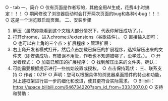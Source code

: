 O - tab
一、简介
○	仅有页面是作者写的，其他全用AI生成，花费4小时搞定！！！
○	期间修改了浏览器启动时会打开两次页面的bug和各种小bug！！！
○	这是一个浏览器启动页面。
二、安装步骤
1.	解压（虽然你能看到这个文档大部分情况下，代表你解压成功了。）。
2.	打开chrome，进入chrome://extensions（谷歌插件）。
○	直接输入即可：
○	也可以右上角的三个点 > 扩展程序 > 管理扩展：
3.	右上角开发者模式打开，然后点击加载已解压的扩展程序，选择解压出来的文件夹（即安装成功，有错误不用管，作者也不知道错哪了，没学过。）。
○	开发者模式：
○	加载已解压的扩展程序：
○	找到解压出来的文件夹，确认：
4.	可能需要根据提示进行一些初始设置或授权。
○	点击保持现状：
三、联系支持
○	作者：0Z1F
○	声明：您可以根据具体的浏览器桌面插件的特点和功能，对上述框架进行进一步的细化和改进，使其更符合实际需求。
○	Bilibili：https://space.bilibili.com/646734220?spm_id_from=333.1007.0.0
○	支持和赞助：
